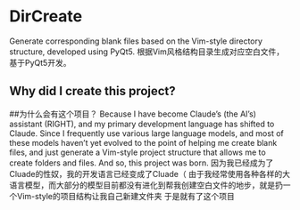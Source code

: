 # DirCreate
Generate corresponding blank files based on the Vim-style directory structure, developed using PyQt5.
根据Vim风格结构目录生成对应空白文件，基于PyQt5开发。

## Why did I create this project?
##为什么会有这个项目？
Because I have become Claude’s (the AI’s) assistant (RIGHT), and my primary development language has shifted to Claude.
Since I frequently use various large language models, and most of these models haven’t yet evolved to the point of helping me create blank files, and just generate a Vim-style project structure that allows me to create folders and files.
And so, this project was born.
因为我已经成为了Cluade的性奴，我的开发语言已经变成了Cluade（
由于我经常使用各种各样的大语言模型，而大部分的模型目前都没有进化到帮我创建空白文件的地步，就是扔一个Vim-style的项目结构让我自己新建文件夹
于是就有了这个项目
